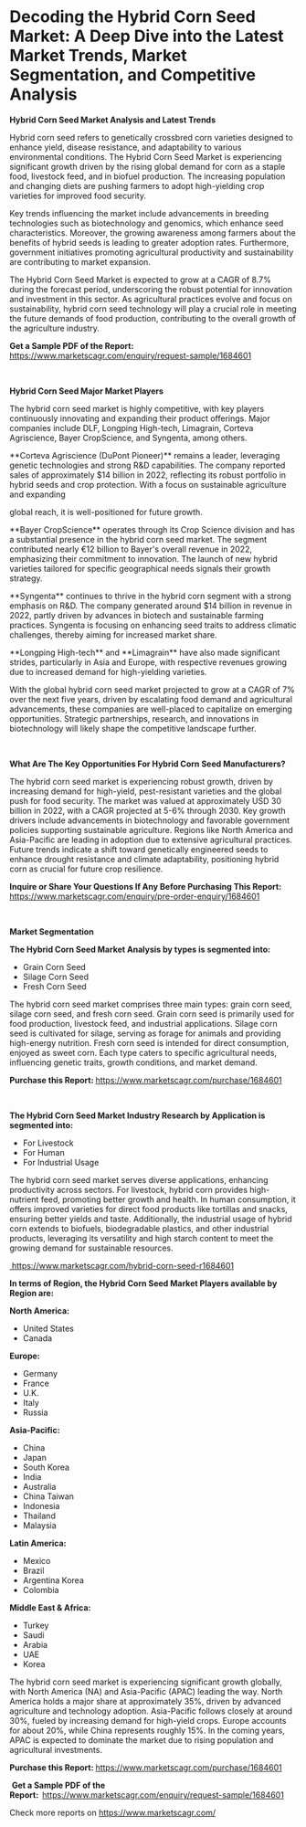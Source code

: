 <p><h1>Decoding the Hybrid Corn Seed Market: A Deep Dive into the Latest Market Trends, Market Segmentation, and Competitive Analysis</h1></p><p><strong>Hybrid Corn Seed Market Analysis and Latest Trends</strong></p>
<p><p>Hybrid corn seed refers to genetically crossbred corn varieties designed to enhance yield, disease resistance, and adaptability to various environmental conditions. The Hybrid Corn Seed Market is experiencing significant growth driven by the rising global demand for corn as a staple food, livestock feed, and in biofuel production. The increasing population and changing diets are pushing farmers to adopt high-yielding crop varieties for improved food security.</p><p>Key trends influencing the market include advancements in breeding technologies such as biotechnology and genomics, which enhance seed characteristics. Moreover, the growing awareness among farmers about the benefits of hybrid seeds is leading to greater adoption rates. Furthermore, government initiatives promoting agricultural productivity and sustainability are contributing to market expansion.</p><p>The Hybrid Corn Seed Market is expected to grow at a CAGR of 8.7% during the forecast period, underscoring the robust potential for innovation and investment in this sector. As agricultural practices evolve and focus on sustainability, hybrid corn seed technology will play a crucial role in meeting the future demands of food production, contributing to the overall growth of the agriculture industry.</p></p>
<p><strong>Get a Sample PDF of the Report:&nbsp;</strong> <a href="https://www.marketscagr.com/enquiry/request-sample/1684601?utm_campaign=1789&utm_medium=2&utm_source=Github&utm_content=ia&utm_term=30122024&utm_id=hybrid-corn-seed">https://www.marketscagr.com/enquiry/request-sample/1684601</a></p>
<p>&nbsp;</p>
<p><strong>Hybrid Corn Seed Major Market Players</strong></p>
<p><p>The hybrid corn seed market is highly competitive, with key players continuously innovating and expanding their product offerings. Major companies include DLF, Longping High-tech, Limagrain, Corteva Agriscience, Bayer CropScience, and Syngenta, among others.</p><p>**Corteva Agriscience (DuPont Pioneer)** remains a leader, leveraging genetic technologies and strong R&D capabilities. The company reported sales of approximately $14 billion in 2022, reflecting its robust portfolio in hybrid seeds and crop protection. With a focus on sustainable agriculture and expanding </p><p>global reach, it is well-positioned for future growth.</p><p>**Bayer CropScience** operates through its Crop Science division and has a substantial presence in the hybrid corn seed market. The segment contributed nearly €12 billion to Bayer's overall revenue in 2022, emphasizing their commitment to innovation. The launch of new hybrid varieties tailored for specific geographical needs signals their growth strategy.</p><p>**Syngenta** continues to thrive in the hybrid corn segment with a strong emphasis on R&D. The company generated around $14 billion in revenue in 2022, partly driven by advances in biotech and sustainable farming practices. Syngenta is focusing on enhancing seed traits to address climatic challenges, thereby aiming for increased market share.</p><p>**Longping High-tech** and **Limagrain** have also made significant strides, particularly in Asia and Europe, with respective revenues growing due to increased demand for high-yielding varieties.</p><p>With the global hybrid corn seed market projected to grow at a CAGR of 7% over the next five years, driven by escalating food demand and agricultural advancements, these companies are well-placed to capitalize on emerging opportunities. Strategic partnerships, research, and innovations in biotechnology will likely shape the competitive landscape further.</p></p>
<p>&nbsp;</p>
<p><strong>What Are The Key Opportunities For Hybrid Corn Seed Manufacturers?</strong></p>
<p><p>The hybrid corn seed market is experiencing robust growth, driven by increasing demand for high-yield, pest-resistant varieties and the global push for food security. The market was valued at approximately USD 30 billion in 2022, with a CAGR projected at 5-6% through 2030. Key growth drivers include advancements in biotechnology and favorable government policies supporting sustainable agriculture. Regions like North America and Asia-Pacific are leading in adoption due to extensive agricultural practices. Future trends indicate a shift toward genetically engineered seeds to enhance drought resistance and climate adaptability, positioning hybrid corn as crucial for future crop resilience.</p></p>
<p><strong>Inquire or Share Your Questions If Any Before Purchasing This Report:</strong> <a href="https://www.marketscagr.com/enquiry/pre-order-enquiry/1684601?utm_campaign=1789&utm_medium=2&utm_source=Github&utm_content=ia&utm_term=30122024&utm_id=hybrid-corn-seed">https://www.marketscagr.com/enquiry/pre-order-enquiry/1684601</a></p>
<p>&nbsp;</p>
<p><strong>Market Segmentation</strong></p>
<p><strong>The Hybrid Corn Seed Market Analysis by types is segmented into:</strong></p>
<p><ul><li>Grain Corn Seed</li><li>Silage Corn Seed</li><li>Fresh Corn Seed</li></ul></p>
<p><p>The hybrid corn seed market comprises three main types: grain corn seed, silage corn seed, and fresh corn seed. Grain corn seed is primarily used for food production, livestock feed, and industrial applications. Silage corn seed is cultivated for silage, serving as forage for animals and providing high-energy nutrition. Fresh corn seed is intended for direct consumption, enjoyed as sweet corn. Each type caters to specific agricultural needs, influencing genetic traits, growth conditions, and market demand.</p></p>
<p><strong>Purchase this Report:&nbsp;</strong><a href="https://www.marketscagr.com/purchase/1684601?utm_campaign=1789&utm_medium=2&utm_source=Github&utm_content=ia&utm_term=30122024&utm_id=hybrid-corn-seed">https://www.marketscagr.com/purchase/1684601</a></p>
<p>&nbsp;</p>
<p><strong>The Hybrid Corn Seed Market Industry Research by Application is segmented into:</strong></p>
<p><ul><li>For Livestock</li><li>For Human</li><li>For Industrial Usage</li></ul></p>
<p><p>The hybrid corn seed market serves diverse applications, enhancing productivity across sectors. For livestock, hybrid corn provides high-nutrient feed, promoting better growth and health. In human consumption, it offers improved varieties for direct food products like tortillas and snacks, ensuring better yields and taste. Additionally, the industrial usage of hybrid corn extends to biofuels, biodegradable plastics, and other industrial products, leveraging its versatility and high starch content to meet the growing demand for sustainable resources.</p></p>
<p><a href="https://www.marketscagr.com/hybrid-corn-seed-r1684601?utm_campaign=1789&utm_medium=2&utm_source=Github&utm_content=ia&utm_term=30122024&utm_id=hybrid-corn-seed">&nbsp;https://www.marketscagr.com/hybrid-corn-seed-r1684601</a></p>
<p><strong>In terms of Region, the Hybrid Corn Seed Market Players available by Region are:</strong></p>
<p>
    <p> <strong> North America: </strong>
        <ul>
            <li>United States</li>
            <li>Canada</li>
        </ul>
        </p> 
    <p> <strong> Europe: </strong>
        <ul>
            <li>Germany</li>
            <li>France</li>
            <li>U.K.</li>
            <li>Italy</li>
            <li>Russia</li>
        </ul>
        </p> 
    <p> <strong> Asia-Pacific: </strong>
        <ul>
            <li>China</li>
            <li>Japan</li>
            <li>South Korea</li>
            <li>India</li>
            <li>Australia</li>
            <li>China Taiwan</li>
            <li>Indonesia</li>
            <li>Thailand</li>
            <li>Malaysia</li>
        </ul>
        </p> 
    <p> <strong> Latin America: </strong>
        <ul>
            <li>Mexico</li>
            <li>Brazil</li>
            <li>Argentina Korea</li>
            <li>Colombia</li>
        </ul>
        </p> 
    <p> <strong> Middle East & Africa: </strong>
        <ul>
            <li>Turkey</li>
            <li>Saudi</li>
            <li>Arabia</li>
            <li>UAE</li>
            <li>Korea</li>
        </ul>
    </p>
    </p>
<p><p>The hybrid corn seed market is experiencing significant growth globally, with North America (NA) and Asia-Pacific (APAC) leading the way. North America holds a major share at approximately 35%, driven by advanced agriculture and technology adoption. Asia-Pacific follows closely at around 30%, fueled by increasing demand for high-yield crops. Europe accounts for about 20%, while China represents roughly 15%. In the coming years, APAC is expected to dominate the market due to rising population and agricultural investments.</p></p>
<p><strong>Purchase this Report: </strong><a href="https://www.marketscagr.com/purchase/1684601?utm_campaign=1789&utm_medium=2&utm_source=Github&utm_content=ia&utm_term=30122024&utm_id=hybrid-corn-seed">https://www.marketscagr.com/purchase/1684601</a></p>
<p>&nbsp;<strong>Get a Sample PDF of the Report:&nbsp;&nbsp;</strong><a href="https://www.marketscagr.com/enquiry/request-sample/1684601?utm_campaign=1789&utm_medium=2&utm_source=Github&utm_content=ia&utm_term=30122024&utm_id=hybrid-corn-seed">https://www.marketscagr.com/enquiry/request-sample/1684601</a></p>
<p><strong></strong></p>
<p>Check more reports on <a href="https://www.marketscagr.com/?utm_campaign=1789&utm_medium=2&utm_source=Github&utm_content=ia&utm_term=30122024&utm_id=hybrid-corn-seed">https://www.marketscagr.com/</a></p>